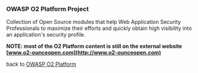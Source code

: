 ### OWASP O2 Platform Project

Collection of Open Source modules that help Web Application Security
Professionals to maximize their efforts and quickly obtain high
visibility into an application's security profile.

**NOTE: most of the O2 Platform content is still on the external website
[www.o2-ounceopen.com](http://www.o2-ounceopen.com)**

back to [OWASP O2 Platform](OWASP_O2_Platform "wikilink")